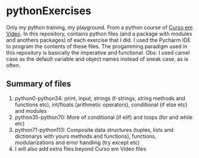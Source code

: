# pythonExercises
Only my python training, my playground. From a python course of [Curso em Video](https://www.cursoemvideo.com/curso/python-3-mundo-3/).
In this repository, contains python files (and a package with modules and anothers packages) of each exercise that I did. 
I used the Pycharm IDE to program the contents of these files.
The progamming paradigm used in this repository is basically the imperative and functional.
Obs: I used camel case as the default variable and object names instead of sneak case, as is often.

## Summary of files
1. python0-python34: print, input, strings (f-strings, string methods and functions etc), int/floats (arithmetic operators), conditional (if else etc) and modules
2. python35-python70: More of conditional (if elif) and loops (for and while etc)
3. python71-python113: Composite data structures (tuples, lists and dictionarys with yours methods and functions), functions, modularizations and error handling (try except etc)
4. I will also add extra files beyond Curso em Video files

